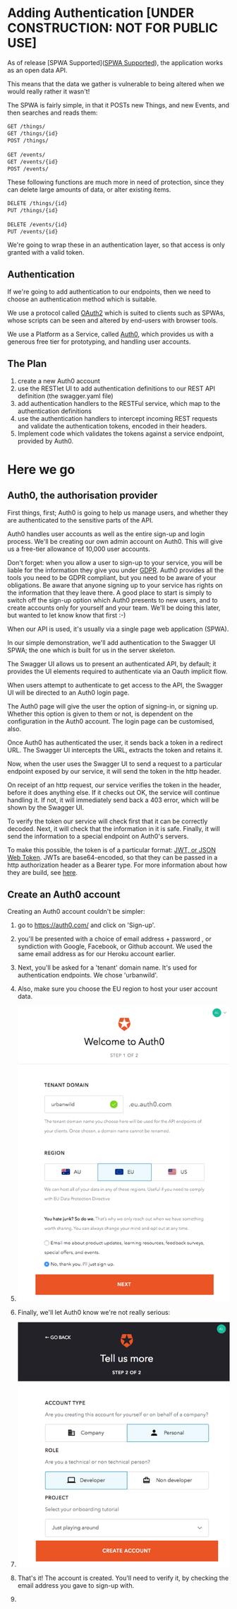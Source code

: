 # Adding Authentication [UNDER CONSTRUCTION: NOT FOR PUBLIC USE]

As of release [SPWA Supported]([SPWA Supported](https://github.com/aliceliveprojects/WildLoggingDB/releases/tag/spwa_supported)), the application works as an open data API.

This means that the data we gather is vulnerable to being altered when we would really rather it wasn't!

The SPWA is fairly simple, in that it POSTs new Things, and new Events, and then searches and reads them:

```
GET /things/
GET /things/{id}
POST /things/

GET /events/
GET /events/{id}
POST /events/
```

These following functions are much more in need of protection, since they can delete large amounts of data, or alter existing items.

```
DELETE /things/{id}
PUT /things/{id}

DELETE /events/{id}
PUT /events/{id}
```

We're going to wrap these in an authentication layer, so that access is only granted with a valid token.

## Authentication

If we're going to add authentication to our endpoints, then we need to choose an authentication method which is suitable.

We use a protocol called [OAuth2](https://oauth.net/2/) which is suited to clients such as SPWAs, whose scripts can be seen and altered by end-users with browser tools.

We use a Platform as a Service, called [Auth0](https://auth0.com), which provides us with a generous free tier for prototyping, and handling user accounts.

## The Plan

1. create a new Auth0 account 
2. use the RESTlet UI to add authentication definitions to our REST API definition (the swagger.yaml file)
3. add authentication handlers to the RESTFul service, which map to the authentication definitions
4. use the authentication handlers to intercept incoming REST requests and validate the authentication tokens, encoded in their headers.
5. Implement code which validates the tokens against a service endpoint, provided by Auth0.

# Here we go

## Auth0, the authorisation provider

First things, first; Auth0 is going to help us manage users, and whether they are authenticated to the sensitive parts of the API.  

Auth0 handles user accounts as well as the entire sign-up and login process. We'll be creating our own admin account on Auth0. This will give us a free-tier allowance of 10,000 user accounts. 

Don't forget: when you allow a user to sign-up to your service, you will be liable for the information they give you under [GDPR](https://ico.org.uk/for-organisations/guide-to-data-protection/). Auth0 provides all the tools you need to be GDPR compliant, but you need to be aware of your obligations.  Be aware that anyone signing up to your service has rights on the information that they leave there. A good place to start is simply to switch off the sign-up option which Auth0 presents to new users, and to create accounts only for yourself and your team. We'll be doing this later, but wanted to let know know that first :-)

When our API is used, it's usually via a single page web application (SPWA). 

In our simple demonstration, we'll add authentication to the Swagger UI SPWA; the one which is built for us in the server skeleton.

The Swagger UI allows us to present an authenticated API, by default; it provides the UI elements required to authenticate via an Oauth implicit flow.

When users attempt to authenticate to get access to the API, the Swagger UI will be directed to an Auth0 login page.

The Auth0 page will give the user the option of signing-in, or signing up. Whether this option is given to them or not, is dependent on the configuration in the Auth0 account. The login page can be customised, also.

Once Auth0 has authenticated the user, it sends back a token in a redirect URL. The Swagger UI intercepts the URL, extracts the token and retains it.

Now, when the user uses the Swagger UI to send a request to a particular endpoint exposed by our service, it will send the token in the http header.

On receipt of an http request, our service verifies the token in the header, before it does anything else. If it checks out OK, the service will continue handling it. If not, it will immediately send back a 403 error, which will be shown by the Swagger UI. 

To verify the token our service will check first that it can be correctly decoded. Next, it will check that the information in it is safe. Finally, it will send the information to a special endpoint on Auth0's servers. 

To make this possible, the token is of a particular format: [JWT, or JSON Web Token](https://jwt.io/). JWTs are base64-encoded, so that they can be passed in a http authorization header as a Bearer type. For more information about how they are build, see [here](https://jwt.io/introduction/).

## Create an Auth0 account

Creating an Auth0 account couldn't be simpler: 

1. go to https://auth0.com/ and click on 'Sign-up'. 
2. you'll be presented with a choice of email address + password , or syndiction with Google, Facebook, or Github account. We used the same email address as for our Heroku account earlier.
3. Next, you'll be asked for a 'tenant' domain name. It's used for authentication endpoints. We chose 'urbanwild'.
4. Also, make sure you choose the EU region to host your user account data. 
5. ![minipic](./documentation/resources/auth0_signup_2.png)
6. Finally, we'll let Auth0 know we're not really serious:
7. ![minipic](./documentation/resources/auth0_signup_3.png)

8. That's it! The account is created. You'll need to verify it, by checking the email address you gave to sign-up with.
9. 

 







